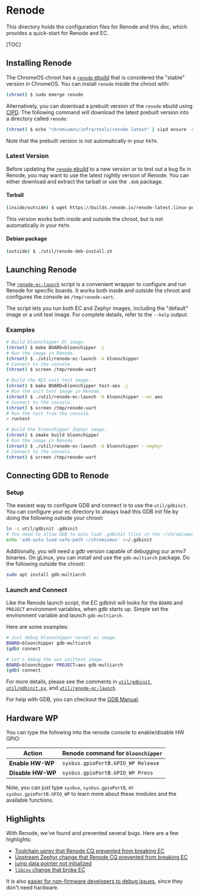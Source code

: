 # Renode

This directory holds the configuration files for Renode and this doc, which
provides a quick-start for Renode and EC.

[TOC]

## Installing Renode

The ChromeOS chroot has a [`renode` ebuild] that is considered the "stable"
version in ChromeOS. You can install `renode` inside the chroot with:

```bash
(chroot) $ sudo emerge renode
```

Alternatively, you can download a prebuilt version of the `renode` ebuild using
[CIPD]. The following command will download the latest prebuilt version into a
directory called `renode`:

```bash
(chroot) $ echo "chromiumos/infra/tools/renode latest" | cipd ensure -ensure-file - --root renode
```

Note that the prebuilt version is not automatically in your `PATH`.

[`renode` ebuild]: https://source.chromium.org/chromiumos/chromiumos/codesearch/+/main:src/third_party/chromiumos-overlay/app-emulation/renode/
[CIPD]: http://go/luci-cipd

### Latest Version

Before updating the [`renode` ebuild] to a new version or to test out a bug fix
in Renode, you may want to use the latest nightly version of Renode. You can
either download and extract the tarball or use the `.deb` package.

#### Tarball

```bash
(inside/outside) $ wget https://builds.renode.io/renode-latest.linux-portable.tar.gz
```

This version works both inside and outside the chroot, but is not automatically
in your `PATH`.

#### Debian package

```bash
(outside) $ ./util/renode-deb-install.sh
```

## Launching Renode

The [`renode-ec-launch`] script is a convenient wrapper to configure and run
Renode for specific boards. It works both inside and outside the chroot and
configures the console as `/tmp/renode-uart`.

The script lets you run both EC and Zephyr images, including the "default" image
or a unit test image. For complete details, refer to the `--help` output.

### Examples

```bash
# Build bloonchipper EC image.
(chroot) $ make BOARD=bloonchipper -j
# Run the image in Renode.
(chroot) $ ./util/renode-ec-launch -b bloonchipper
# Connect to the console.
(chroot) $ screen /tmp/renode-uart
```

```bash
# Build the AES unit test image.
(chroot) $ make BOARD=bloonchipper test-aes -j
# Run the unit test image in Renode.
(chroot) $ ./util/renode-ec-launch -b bloonchipper --ec aes
# Connect to the console.
(chroot) $ screen /tmp/renode-uart
# Run the test from the console.
> runtest
```

```bash
# Build the bloonchipper Zephyr image.
(chroot) $ zmake build bloonchipper
# Run the image in Renode.
(chroot) $ ./util/renode-ec-launch -b bloonchipper --zephyr
# Connect to the console.
(chroot) $ screen /tmp/renode-uart
```

[`renode-ec-launch`]: ../renode-ec-launch

## Connecting GDB to Renode

### Setup

The easiest way to configure GDB and connect is to use the `util/gdbinit`. You
can configure your ec directory to always load this GDB init file by doing the
following outside your chroot:

```bash
ln -s util/gdbinit .gdbinit
# You need to allow GDB to auto load .gdbinit files in the ~/chromiumos dir.
echo 'add-auto-load-safe-path ~/chromiumos' >~/.gdbinit
```

Additionally, you will need a gdb version capable of debugging our armv7
binaries. On gLinux, you can install and use the `gdb-multiarch` package. Do the
following outside the chroot:

```bash
sudo apt install gdb-multiarch
```

### Launch and Connect

Like the Renode launch script, the EC gdbinit will looks for the `BOARD` and
`PROJECT` environment variables, when gdb starts up. Simple set the environment
variable and launch `gdb-multiarch`.

Here are some examples:

```bash
# Just debug bloonchipper normal ec image.
BOARD=bloonchipper gdb-multiarch
(gdb) connect
```

```bash
# Let's debug the aes unittest image.
BOARD=bloonchipper PROJECT=aes gdb-multiarch
(gdb) connect
```

For more details, please see the comments in [`util/gdbinit`](../gdbinit),
[`util/gdbinit.py`](../gdbinit.py), and
[`util/renode-ec-launch`](../renode_ec_launch.py).

For help with GDB, you can checkout the
[GDB Manual](https://sourceware.org/gdb/current/onlinedocs/gdb.html/).

## Hardware WP

You can type the following into the renode console to enable/disable HW GPIO:

Action            | Renode command for `bloonchipper`
----------------- | ----------------------------------
**Enable HW-WP**  | `sysbus.gpioPortB.GPIO_WP Release`
**Disable HW-WP** | `sysbus.gpioPortB.GPIO_WP Press`

Note, you can just type `sysbus`, `sysbus.gpioPortB`, or
`sysbus.gpioPortB.GPIO_WP` to learn more about these modules and the available
functions.

## Highlights

With Renode, we've found and prevented several bugs. Here are a few highlights:

*   [Toolchain uprev that Renode CQ prevented from breaking EC](https://issuetracker.google.com/409027503)
*   [Upstream Zephyr change that Renode CQ prevented from breaking EC](http://b/389761200)
*   [jump data pointer not initialized](http://b/291940520)
*   [`libcxx` change that broke EC](http://b/363082822)

It is also
[easier for non-firmware developers to debug issues](http://b/363082822#comment12),
since they don't need hardware.

